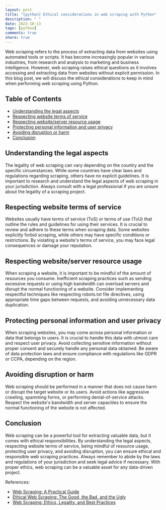 ```yaml
---
layout: post
title: "[python] Ethical considerations in web scraping with Python"
description: " "
date: 2023-10-13
tags: [python]
comments: true
share: true
---
```


Web scraping refers to the process of extracting data from websites using automated tools or scripts. It has become increasingly popular in various industries, from research and analysis to marketing and business intelligence. However, web scraping raises ethical questions as it involves accessing and extracting data from websites without explicit permission. In this blog post, we will discuss the ethical considerations to keep in mind when performing web scraping using Python.

## Table of Contents
- [Understanding the legal aspects](#legal-aspects)
- [Respecting website terms of service](#terms-of-service)
- [Respecting website/server resource usage](#resource-usage)
- [Protecting personal information and user privacy](#user-privacy)
- [Avoiding disruption or harm](#disruption-or-harm)
- [Conclusion](#conclusion)

## Understanding the legal aspects<a name="legal-aspects"></a>
The legality of web scraping can vary depending on the country and the specific circumstances. While some countries have clear laws and regulations regarding scraping, others have no explicit guidelines. It is important to research and understand the legal aspects of web scraping in your jurisdiction. Always consult with a legal professional if you are unsure about the legality of a scraping project.

## Respecting website terms of service<a name="terms-of-service"></a>
Websites usually have terms of service (ToS) or terms of use (ToU) that outline the rules and guidelines for using their services. It is crucial to review and adhere to these terms when scraping data. Some websites explicitly forbid scraping, while others may have specific conditions or restrictions. By violating a website's terms of service, you may face legal consequences or damage your reputation.

## Respecting website/server resource usage<a name="resource-usage"></a>
When scraping a website, it is important to be mindful of the amount of resources you consume. Inefficient scraping practices such as sending excessive requests or using high bandwidth can overload servers and disrupt the normal functioning of a website. Consider implementing respectful techniques like respecting robots.txt file directives, using appropriate time gaps between requests, and avoiding unnecessary data duplication.

## Protecting personal information and user privacy<a name="user-privacy"></a>
When scraping websites, you may come across personal information or data that belongs to users. It is crucial to handle this data with utmost care and respect user privacy. Avoid collecting sensitive information without proper consent and securely handle any personal data obtained. Be aware of data protection laws and ensure compliance with regulations like GDPR or CCPA, depending on the region.

## Avoiding disruption or harm<a name="disruption-or-harm"></a>
Web scraping should be performed in a manner that does not cause harm or disrupt the target website or its users. Avoid actions like aggressive crawling, spamming forms, or performing denial-of-service attacks. Respect the website's bandwidth and server capacities to ensure the normal functioning of the website is not affected.

## Conclusion<a name="conclusion"></a>
Web scraping can be a powerful tool for extracting valuable data, but it comes with ethical responsibilities. By understanding the legal aspects, respecting website terms of service, being mindful of resource usage, protecting user privacy, and avoiding disruption, you can ensure ethical and responsible web scraping practices. Always remember to abide by the laws and regulations of your jurisdiction and seek legal advice if necessary. With proper ethics, web scraping can be a valuable asset for any data-driven project.

References:
- [Web Scraping: A Practical Guide](https://realpython.com/tutorials/web-scraping/)
- [Ethical Web Scraping: The Good, the Bad, and the Ugly](https://www.scrapinghub.com/ethical-web-scraping/)
- [Web Scraping: Ethics, Legality, and Best Practices](https://www.scraperapi.com/blog/web-scraping-ethics-legality-and-best-practices)
